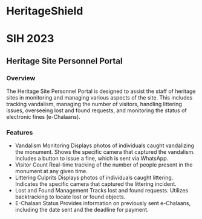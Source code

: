 # HeritageShield
# SIH 2023
## Heritage Site Personnel Portal

### Overview

The Heritage Site Personnel Portal is designed to assist the staff of heritage sites in monitoring and managing various aspects of the site. This includes tracking vandalism, managing the number of visitors, handling littering issues, overseeing lost and found requests, and monitoring the status of electronic fines (e-Chalaans).

### Features
- Vandalism Monitoring
Displays photos of individuals caught vandalizing the monument.
Shows the specific camera that captured the vandalism.
Includes a button to issue a fine, which is sent via WhatsApp.
- Visitor Count
Real-time tracking of the number of people present in the monument at any given time.
- Littering Culprits
Displays photos of individuals caught littering.
Indicates the specific camera that captured the littering incident.
- Lost and Found Management
Tracks lost and found requests.
Utilizes backtracking to locate lost or found objects.
- E-Chalaan Status
Provides information on previously sent e-Chalaans, including the date sent and the deadline for payment.
